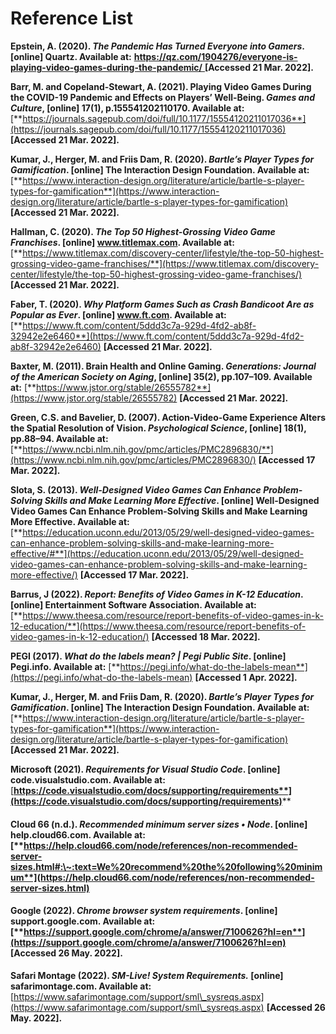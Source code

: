 # Reference List

**Epstein, A. (2020). **_**The Pandemic Has Turned Everyone into Gamers**_**. \[online] Quartz. Available at:** [**https://qz.com/1904276/everyone-is-playing-video-games-during-the-pandemic/** ](https://qz.com/1904276/everyone-is-playing-video-games-during-the-pandemic/)**\[Accessed 21 Mar. 2022].**

**Barr, M. and Copeland-Stewart, A. (2021). Playing Video Games During the COVID-19 Pandemic and Effects on Players’ Well-Being. **_**Games and Culture**_**, \[online] 17(1), p.155541202110170. Available at:** [**https://journals.sagepub.com/doi/full/10.1177/15554120211017036**](https://journals.sagepub.com/doi/full/10.1177/15554120211017036) **\[Accessed 21 Mar. 2022].**

**‌Kumar, J., Herger, M. and Friis Dam, R. (2020). **_**Bartle’s Player Types for Gamification**_**. \[online] The Interaction Design Foundation. Available at:** [**https://www.interaction-design.org/literature/article/bartle-s-player-types-for-gamification**](https://www.interaction-design.org/literature/article/bartle-s-player-types-for-gamification) **\[Accessed 21 Mar. 2022].**

**Hallman, C. (2020). **_**The Top 50 Highest-Grossing Video Game Franchises**_**. \[online] www.titlemax.com. Available at:** [**https://www.titlemax.com/discovery-center/lifestyle/the-top-50-highest-grossing-video-game-franchises/**](https://www.titlemax.com/discovery-center/lifestyle/the-top-50-highest-grossing-video-game-franchises/) **\[Accessed 21 Mar. 2022].**

**Faber, T. (2020). **_**Why Platform Games Such as Crash Bandicoot Are as Popular as Ever**_**. \[online] www.ft.com. Available at:** [**https://www.ft.com/content/5ddd3c7a-929d-4fd2-ab8f-32942e2e6460**](https://www.ft.com/content/5ddd3c7a-929d-4fd2-ab8f-32942e2e6460) **\[Accessed 21 Mar. 2022].**

**‌Baxter, M. (2011). Brain Health and Online Gaming. **_**Generations: Journal of the American Society on Aging**_**, \[online] 35(2), pp.107–109. Available at:** [**https://www.jstor.org/stable/26555782**](https://www.jstor.org/stable/26555782) **\[Accessed 21 Mar. 2022].**

**Green, C.S. and Bavelier, D. (2007). Action-Video-Game Experience Alters the Spatial Resolution of Vision. **_**Psychological Science**_**, \[online] 18(1), pp.88–94. Available at:** [**https://www.ncbi.nlm.nih.gov/pmc/articles/PMC2896830/**](https://www.ncbi.nlm.nih.gov/pmc/articles/PMC2896830/) **\[Accessed 17 Mar. 2022].**

**‌Slota, S. (2013). **_**Well-Designed Video Games Can Enhance Problem-Solving Skills and Make Learning More Effective**_**. \[online] Well-Designed Video Games Can Enhance Problem-Solving Skills and Make Learning More Effective. Available at:** [**https://education.uconn.edu/2013/05/29/well-designed-video-games-can-enhance-problem-solving-skills-and-make-learning-more-effective/#**](https://education.uconn.edu/2013/05/29/well-designed-video-games-can-enhance-problem-solving-skills-and-make-learning-more-effective/) **\[Accessed 17 Mar. 2022].**

**‌Barrus, J (2022). **_**Report: Benefits of Video Games in K-12 Education**_**. \[online] Entertainment Software Association. Available at:** [**https://www.theesa.com/resource/report-benefits-of-video-games-in-k-12-education/**](https://www.theesa.com/resource/report-benefits-of-video-games-in-k-12-education/) **\[Accessed 18 Mar. 2022].**

‌**PEGI (2017). **_**What do the labels mean? | Pegi Public Site**_**. \[online] Pegi.info. Available at:** [**https://pegi.info/what-do-the-labels-mean**](https://pegi.info/what-do-the-labels-mean) **\[Accessed 1 Apr. 2022].**

**Kumar, J., Herger, M. and Friis Dam, R. (2020). **_**Bartle’s Player Types for Gamification**_**. \[online] The Interaction Design Foundation. Available at:** [**https://www.interaction-design.org/literature/article/bartle-s-player-types-for-gamification**](https://www.interaction-design.org/literature/article/bartle-s-player-types-for-gamification) **\[Accessed 21 Mar. 2022].**

**Microsoft (2021). **_**Requirements for Visual Studio Code**_**. \[online] code.visualstudio.com. Available at:** [**https://code.visualstudio.com/docs/supporting/requirements**](https://code.visualstudio.com/docs/supporting/requirements)****

#### **Cloud 66 (n.d.). **_**Recommended minimum server sizes • Node**_**. \[online] help.cloud66.com. Available at:** [**https://help.cloud66.com/node/references/non-recommended-server-sizes.html#:\~:text=We%20recommend%20the%20following%20minimum**](https://help.cloud66.com/node/references/non-recommended-server-sizes.html)

#### **Google (2022). **_**Chrome browser system requirements**_**. \[online] support.google.com. Available at:** [**https://support.google.com/chrome/a/answer/7100626?hl=en**](https://support.google.com/chrome/a/answer/7100626?hl=en) **\[Accessed 26 May. 2022].**

**Safari Montage (2022). **_**SM-Live! System Requirements.**_** \[online] safarimontage.com. Available at: ‌**[https://www.safarimontage.com/support/sml\_sysreqs.aspx](https://www.safarimontage.com/support/sml\_sysreqs.aspx) **\[Accessed 26 May. 2022].**
